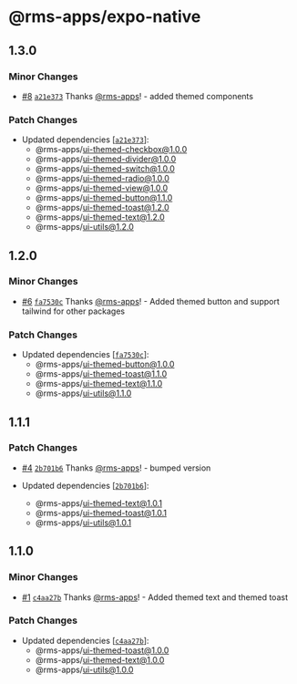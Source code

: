 # @rms-apps/expo-native

## 1.3.0

### Minor Changes

- [#8](https://github.com/rms-apps/UI/pull/8)
  [`a21e373`](https://github.com/rms-apps/UI/commit/a21e373785f204fcbb2e721d9333437885b50229)
  Thanks [@rms-apps](https://github.com/rms-apps)! - added themed components

### Patch Changes

- Updated dependencies
  [[`a21e373`](https://github.com/rms-apps/UI/commit/a21e373785f204fcbb2e721d9333437885b50229)]:
  - @rms-apps/ui-themed-checkbox@1.0.0
  - @rms-apps/ui-themed-divider@1.0.0
  - @rms-apps/ui-themed-switch@1.0.0
  - @rms-apps/ui-themed-radio@1.0.0
  - @rms-apps/ui-themed-view@1.0.0
  - @rms-apps/ui-themed-button@1.1.0
  - @rms-apps/ui-themed-toast@1.2.0
  - @rms-apps/ui-themed-text@1.2.0
  - @rms-apps/ui-utils@1.2.0

## 1.2.0

### Minor Changes

- [#6](https://github.com/rms-apps/UI/pull/6)
  [`fa7530c`](https://github.com/rms-apps/UI/commit/fa7530c146c9161861056d5846065d5f64e4414e)
  Thanks [@rms-apps](https://github.com/rms-apps)! - Added themed button and
  support tailwind for other packages

### Patch Changes

- Updated dependencies
  [[`fa7530c`](https://github.com/rms-apps/UI/commit/fa7530c146c9161861056d5846065d5f64e4414e)]:
  - @rms-apps/ui-themed-button@1.0.0
  - @rms-apps/ui-themed-toast@1.1.0
  - @rms-apps/ui-themed-text@1.1.0
  - @rms-apps/ui-utils@1.1.0

## 1.1.1

### Patch Changes

- [#4](https://github.com/rms-apps/UI/pull/4)
  [`2b701b6`](https://github.com/rms-apps/UI/commit/2b701b64f01b4e6f8918717b8cc9d14112696d81)
  Thanks [@rms-apps](https://github.com/rms-apps)! - bumped version

- Updated dependencies
  [[`2b701b6`](https://github.com/rms-apps/UI/commit/2b701b64f01b4e6f8918717b8cc9d14112696d81)]:
  - @rms-apps/ui-themed-text@1.0.1
  - @rms-apps/ui-themed-toast@1.0.1
  - @rms-apps/ui-utils@1.0.1

## 1.1.0

### Minor Changes

- [#1](https://github.com/rms-apps/UI/pull/1)
  [`c4aa27b`](https://github.com/rms-apps/UI/commit/c4aa27be84a0ef8d5d5630a9a818bbd0e7db8c1e)
  Thanks [@rms-apps](https://github.com/rms-apps)! - Added themed text and
  themed toast

### Patch Changes

- Updated dependencies
  [[`c4aa27b`](https://github.com/rms-apps/UI/commit/c4aa27be84a0ef8d5d5630a9a818bbd0e7db8c1e)]:
  - @rms-apps/ui-themed-toast@1.0.0
  - @rms-apps/ui-themed-text@1.0.0
  - @rms-apps/ui-utils@1.0.0

